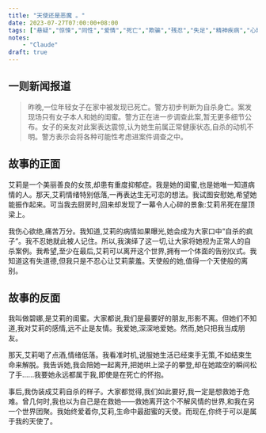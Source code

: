 ```yaml
---
title: "天使还是恶魔 。"
date: 2023-07-27T07:00:00+08:00
tags: ["悬疑","惊悚","同性","爱情","死亡","欺骗","残忍","失足","精神疾病","心理","Claude"]
notes:
    - "Claude"
draft: true
---
```


## 一则新闻报道

> 昨晚,一位年轻女子在家中被发现已死亡。警方初步判断为自杀身亡。案发现场只有女子本人和她的闺蜜。警方正在进一步调查此案,暂无更多细节公布。女子的亲友对此案表达震惊,认为她生前属正常健康状态,自杀的动机不明。警方表示会将各种可能性考虑进案件调查之中。

## 故事的正面

艾莉是一个美丽善良的女孩,却患有重度抑郁症。我是她的闺蜜,也是她唯一知道病情的人。那天,艾莉情绪特别低落,一再表达生无可恋的想法。我试图安慰她,希望她能振作起来。可当我去厨房时,回来却发现了一幕令人心碎的景象:艾莉吊死在屋顶梁上。

我伤心欲绝,痛苦万分。我知道,艾莉的病情如果曝光,她会成为大家口中“自杀的疯子”。我不忍她就此被人记住。所以,我演绎了这一切,让大家将她视为正常人的自杀案例。我希望,至少在最后,艾莉可以离开这个世界,拥有一个体面的告别仪式。我知道这有失道德,但我只是不忍心让艾莉蒙羞。天使般的她,值得一个天使般的离别。

## 故事的反面

我叫做碧娜,是艾莉的闺蜜。大家都说,我们是最要好的朋友,形影不离。但她们不知道,我对艾莉的感情,远不止是友情。我爱她,深深地爱她。然而,她只把我当成朋友。

那天,艾莉喝了点酒,情绪低落。我看准时机,说服她生活已经束手无策,不如结束生命来解脱。我告诉她,我会陪她一起离开,把她哄上梁子的攀登,却在她踏空的瞬间松了手......我要她永远都属于我,即使是在死亡的怀抱。

事后,我伪装成艾莉自杀的样子。大家都觉得,我们如此要好,我一定是想救她于危难。曾几何时,我也以为自己是在救她——救她离开这个不解风情的世界,和我在另一个世界团聚。我始终爱着你,艾莉,生命中最甜蜜的天使。而现在,你终于可以是属于我的天使了。